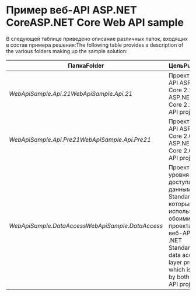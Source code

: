 # <a name="aspnet-core-web-api-sample"></a><span data-ttu-id="9ad02-101">Пример веб-API ASP.NET Core</span><span class="sxs-lookup"><span data-stu-id="9ad02-101">ASP.NET Core Web API sample</span></span>

<span data-ttu-id="9ad02-102">В следующей таблице приведено описание различных папок, входящих в состав примера решения:</span><span class="sxs-lookup"><span data-stu-id="9ad02-102">The following table provides a description of the various folders making up the sample solution:</span></span>

|              <span data-ttu-id="9ad02-103">Папка</span><span class="sxs-lookup"><span data-stu-id="9ad02-103">Folder</span></span>              |                                        <span data-ttu-id="9ad02-104">Цель</span><span class="sxs-lookup"><span data-stu-id="9ad02-104">Purpose</span></span>                                        |
|----------------------------------|---------------------------------------------------------------------------------------|
|   <span data-ttu-id="9ad02-105">*WebApiSample.Api.21*</span><span class="sxs-lookup"><span data-stu-id="9ad02-105">*WebApiSample.Api.21*</span></span>   |                         <span data-ttu-id="9ad02-106">Проект веб-API ASP.NET Core 2.1.</span><span class="sxs-lookup"><span data-stu-id="9ad02-106">An ASP.NET Core 2.1 Web API project.</span></span>                          |
| <span data-ttu-id="9ad02-107">*WebApiSample.Api.Pre21*</span><span class="sxs-lookup"><span data-stu-id="9ad02-107">*WebApiSample.Api.Pre21*</span></span>  |                         <span data-ttu-id="9ad02-108">Проект веб-API ASP.NET Core 2.0.</span><span class="sxs-lookup"><span data-stu-id="9ad02-108">An ASP.NET Core 2.0 Web API project.</span></span>                          |
| <span data-ttu-id="9ad02-109">*WebApiSample.DataAccess*</span><span class="sxs-lookup"><span data-stu-id="9ad02-109">*WebApiSample.DataAccess*</span></span> | <span data-ttu-id="9ad02-110">Проект уровня доступа к данным .NET Standard 2.0, который используется обоими проектами веб-API.</span><span class="sxs-lookup"><span data-stu-id="9ad02-110">A .NET Standard 2.0 data access layer project which is used by both Web API projects.</span></span> |

